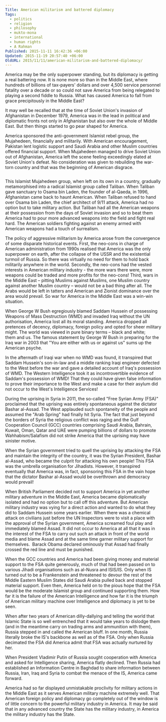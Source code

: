 ```yaml
---
Title: American militarism and battered diplomacy
Tags:
  - politics
  - religion
  - philosophy
  - mukto-mona
  - international
  - human rights
  - A Rahman
Published: 2015-11-11 16:42:36 +06:00
Updated: 2015-11-19 20:57:40 +06:00
OldURL: 2015/11/11/american-militarism-and-battered-diplomacy/
---
```


America may be the only superpower standing, but its diplomacy is getting a real battering now. It is none more so than in the Middle East, where hundreds of billions of tax-payers' dollars and over 4,500 service personnel fatality over a decade or so could not save America from being relegated to playing a second fiddle to Russia. What has caused America to fall from grace precipitously in the Middle East?

It may well be recalled that at the time of Soviet Union's invasion of Afghanistan in December 1979, America was in the lead in political and diplomatic fronts not only in Afghanistan but also over the whole of Middle East. But then things started to go pear shaped for America.

America sponsored the anti-government Islamist rebel group, the Mujahedeen, financially and militarily. With American encouragement, Pakistan lent logistic support and Saudi Arabia and other Muslim countries offered financial support. When Mujahedeen managed to drive Soviet Union out of Afghanistan, America left the scene feeling exceedingly elated at Soviet Union's defeat. No consideration was given to rebuilding the war-torn country and that was the beginning of American disgrace.

<img src="https://static4.businessinsider.com/image/4f0615946bb3f7a35a000015-1200/.jpg" alt="" />

This Islamist Mujahedeen group, when left on its own in a country, gradually metamorphised into a radical Islamist group called Taliban. When Taliban gave sanctuary to Osama bin Laden, the founder of al-Qaeda, in 1996, Afghanistan came back to haunt American. When Taliban refused to hand over Osama bin Laden, the chief architect of 9/11 attack, America had no option but to take military action. But Taliban had all the American weapons at their possession from the days of Soviet invasion and so to beat them America had to pour more advanced weapons into the field and fight real hard. The American soldiers fighting against an enemy armed with American weapons had a touch of surrealism.

The policy of aggressive militarism by America arose from the convergence of some disparate historical events. First, the neo-cons in charge of American administration from 1990s realised that America was the only superpower on earth, after the collapse of the USSR and the existential turmoil of Russia. So there was virtually no need for them to hold back militarily anywhere in the world. Secondly, the neo-cons had the vested interests in American military industry - the more wars there were, more weapons could be traded and more profits for the neo-cons! Third, wars in the Middle East – pitting Muslims against Muslims, one Muslim country against another Muslim country – would not be a bad thing after all. The Arabs would be left in tatters and American and Zionist dominance over the area would prevail. So war for America in the Middle East was a win-win situation.

When George W Bush egregiously blamed Saddam Hussein of possessing Weapons of Mass Destruction (WMD) and invaded Iraq without the UN authorisation, America lost all its moral standing. America dropped all pretences of decency, diplomacy, foreign policy and opted for sheer military might. The world was viewed in pure binary terms – black and white; them and us. The famous statement by George W Bush in preparing for the Iraq war in 2003 that "You are either with us or against us" sums up the American psyche.

In the aftermath of Iraqi war when no WMD was found, it transpired that Saddam Hussein's son-in-law and a middle ranking Iraqi engineer defected to the West before the war and gave a detailed account of Iraq's possession of WMD. The Western Intelligence took it as incontrovertible evidence of Saddam's possession of WMD! That they could have given false information to prove their importance to the West and make a case for their asylum did not occur to the West's Intelligence Services!

During the uprising in Syria in 2011, the so-called "Free Syrian Army (FSA)" proclaimed that the uprising was entirely spontaneous against the dictator Bashar al-Assad. The West applauded such spontaneity of the people and assumed the "Arab Spring" had finally hit Syria. The fact that just beyond the borders of Syria the religious conflict was raging and the Gulf Cooperation Council (GCC) countries comprising Saudi Arabia, Bahrain, Kuwait, Oman, Qatar and UAE were pumping billions of dollars to promote Wahhabism/Salafism did not strike America that the uprising may have sinister motive.

When the Syrian government tried to quell the uprising by attacking the FSA and maintain the integrity of the country, it was the Syrian President, Bashar al-Assad, who became the culprit for attacking his own people! This FSA was the umbrella organisation for Jihadists. However, it transpired eventually that America was, in fact, sponsoring this FSA in the vain hope that the dictator Bashar al-Assad would be overthrown and democracy would prevail!

When British Parliament decided not to support America in yet another military adventure in the Middle East, America became diplomatically isolated and had no option but to call off this adventure. But American military industry was vying for a direct action and wanted to do what they did to Saddam Hussein some years earlier. When there was a chemical attack on civilians just before the UN Inspectors were to visit a place with the approval of the Syrian government, America screamed foul play and immediately blamed Assad. It did not occur to America at all that it was in the interest of the FSA to carry out such an attack in front of the world media and blame Assad and at the same time garner military support for themselves.  Barack Obama declared ominously that Assad had finally crossed the red line and must be punished.

When the GCC countries and America had been giving money and material support to the FSA quite generously, much of that had been passed on to various Jihadi organisations such as al-Nusra and ISIS/IS. Only when IS turned out to be a Frankenstein and threatened to devour the rest of the Middle Eastern Muslim States did Saudi Arabia pulled back and stopped material support. Even then, America held on to the pious hope that the FSA would be the moderate Islamist group and continued supporting them. How far it is the failure of the American Intelligence and how far it is the triumph of American military machine over Intelligence and diplomacy is yet to be seen.

When after two years of American dilly-dallying and telling the world that Islamic State is so well entrenched that it would take years to dislodge them (and in the meantime carry on trading arms and ammunition with them), Russia stepped in and called the American bluff. In one month, Russia literally broke the IS's backbone as well as of the FSA. Only when Russia decimated the FSA did America admit that FSA was actually nurtured by her.

When President Vladimir Putin of Russia sought cooperation with America and asked for Intelligence sharing, America flatly declined. Then Russia had established an Information Centre in Baghdad to share information between Russia, Iran, Iraq and Syria to combat the menace of the IS, America came forward.

America had so far displayed unmistakable proclivity for military actions in the Middle East as it serves American military machine extremely well. That American foreign policy and diplomacy go completely out of the window is of little concern to the powerful military industry in America. It may be said that in any advanced country the State has the military industry, in America the military industry has the State.

&nbsp;
